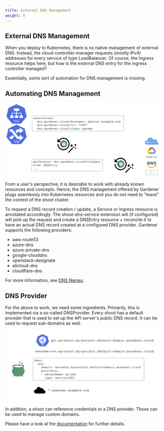 ```yaml
---
title: External DNS Management
weight: 4
---
```


## External DNS Management

When you deploy to Kubernetes, there is no native management of external DNS. Instead, the cloud-controller-manager requests (mostly IPv4) addresses for every service of type LoadBalancer. Of course, the Ingress resource helps here, but how is the external DNS entry for the ingress controller managed?

Essentially, some sort of automation for DNS management is missing.

## Automating DNS Management

![](./images/automate-dns-management.png)

From a user's perspective, it is desirable to work with already known resources and concepts. Hence, the DNS management offered by Gardener plugs seamlessly into Kubernetes resources and you do not need to "leave" the context of the shoot cluster.

To request a DNS record creation / update, a Service or Ingress resource is annotated accordingly. The shoot-dns-service extension will (if configured) will pick up the request and create a DNSEntry resource + reconcile it to have an actual DNS record created at a configured DNS provider. Gardener supports the following providers:
- aws-route53
- azure-dns
- azure-private-dns
- google-clouddns
- openstack-designate
- alicloud-dns
- cloudflare-dns

For more information, see [DNS Names](https://github.com/gardener/gardener-extension-shoot-dns-service/blob/master/docs/usage/dns_names.md).

## DNS Provider

For the above to work, we need some ingredients. Primarily, this is implemented via a so-called DNSProvider. Every shoot has a default provider that is used to set up the API server's public DNS record. It can be used to request sub-domains as well. 

![](./images/dns-provider.png)

In addition, a shoot can reference credentials to a DNS provider. Those can be used to manage custom domains.

Please have a look at the [documentation](https://gardener.cloud/docs/guides/networking/dns-extension/) for further details. 